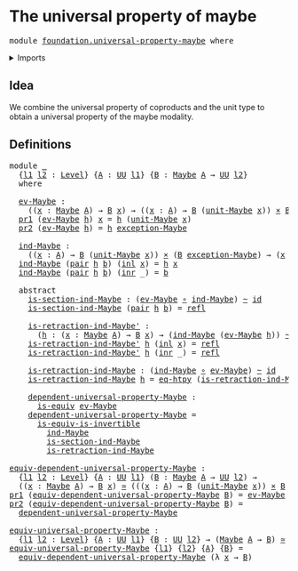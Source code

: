 # The universal property of maybe

<pre class="Agda"><a id="44" class="Keyword">module</a> <a id="51" href="foundation.universal-property-maybe.html" class="Module">foundation.universal-property-maybe</a> <a id="87" class="Keyword">where</a>
</pre>
<details><summary>Imports</summary>

<pre class="Agda"><a id="143" class="Keyword">open</a> <a id="148" class="Keyword">import</a> <a id="155" href="foundation.dependent-pair-types.html" class="Module">foundation.dependent-pair-types</a>
<a id="187" class="Keyword">open</a> <a id="192" class="Keyword">import</a> <a id="199" href="foundation.maybe.html" class="Module">foundation.maybe</a>
<a id="216" class="Keyword">open</a> <a id="221" class="Keyword">import</a> <a id="228" href="foundation.universe-levels.html" class="Module">foundation.universe-levels</a>

<a id="256" class="Keyword">open</a> <a id="261" class="Keyword">import</a> <a id="268" href="foundation-core.cartesian-product-types.html" class="Module">foundation-core.cartesian-product-types</a>
<a id="308" class="Keyword">open</a> <a id="313" class="Keyword">import</a> <a id="320" href="foundation-core.coproduct-types.html" class="Module">foundation-core.coproduct-types</a>
<a id="352" class="Keyword">open</a> <a id="357" class="Keyword">import</a> <a id="364" href="foundation-core.equivalences.html" class="Module">foundation-core.equivalences</a>
<a id="393" class="Keyword">open</a> <a id="398" class="Keyword">import</a> <a id="405" href="foundation-core.function-extensionality.html" class="Module">foundation-core.function-extensionality</a>
<a id="445" class="Keyword">open</a> <a id="450" class="Keyword">import</a> <a id="457" href="foundation-core.function-types.html" class="Module">foundation-core.function-types</a>
<a id="488" class="Keyword">open</a> <a id="493" class="Keyword">import</a> <a id="500" href="foundation-core.homotopies.html" class="Module">foundation-core.homotopies</a>
<a id="527" class="Keyword">open</a> <a id="532" class="Keyword">import</a> <a id="539" href="foundation-core.identity-types.html" class="Module">foundation-core.identity-types</a>
</pre>
</details>

## Idea

We combine the universal property of coproducts and the unit type to obtain a
universal property of the maybe modality.

## Definitions

<pre class="Agda"><a id="741" class="Keyword">module</a> <a id="748" href="foundation.universal-property-maybe.html#748" class="Module">_</a>
  <a id="752" class="Symbol">{</a><a id="753" href="foundation.universal-property-maybe.html#753" class="Bound">l1</a> <a id="756" href="foundation.universal-property-maybe.html#756" class="Bound">l2</a> <a id="759" class="Symbol">:</a> <a id="761" href="Agda.Primitive.html#742" class="Postulate">Level</a><a id="766" class="Symbol">}</a> <a id="768" class="Symbol">{</a><a id="769" href="foundation.universal-property-maybe.html#769" class="Bound">A</a> <a id="771" class="Symbol">:</a> <a id="773" href="Agda.Primitive.html#388" class="Primitive">UU</a> <a id="776" href="foundation.universal-property-maybe.html#753" class="Bound">l1</a><a id="778" class="Symbol">}</a> <a id="780" class="Symbol">{</a><a id="781" href="foundation.universal-property-maybe.html#781" class="Bound">B</a> <a id="783" class="Symbol">:</a> <a id="785" href="foundation.maybe.html#908" class="Function">Maybe</a> <a id="791" href="foundation.universal-property-maybe.html#769" class="Bound">A</a> <a id="793" class="Symbol">→</a> <a id="795" href="Agda.Primitive.html#388" class="Primitive">UU</a> <a id="798" href="foundation.universal-property-maybe.html#756" class="Bound">l2</a><a id="800" class="Symbol">}</a>
  <a id="804" class="Keyword">where</a>

  <a id="813" href="foundation.universal-property-maybe.html#813" class="Function">ev-Maybe</a> <a id="822" class="Symbol">:</a>
    <a id="828" class="Symbol">((</a><a id="830" href="foundation.universal-property-maybe.html#830" class="Bound">x</a> <a id="832" class="Symbol">:</a> <a id="834" href="foundation.maybe.html#908" class="Function">Maybe</a> <a id="840" href="foundation.universal-property-maybe.html#769" class="Bound">A</a><a id="841" class="Symbol">)</a> <a id="843" class="Symbol">→</a> <a id="845" href="foundation.universal-property-maybe.html#781" class="Bound">B</a> <a id="847" href="foundation.universal-property-maybe.html#830" class="Bound">x</a><a id="848" class="Symbol">)</a> <a id="850" class="Symbol">→</a> <a id="852" class="Symbol">((</a><a id="854" href="foundation.universal-property-maybe.html#854" class="Bound">x</a> <a id="856" class="Symbol">:</a> <a id="858" href="foundation.universal-property-maybe.html#769" class="Bound">A</a><a id="859" class="Symbol">)</a> <a id="861" class="Symbol">→</a> <a id="863" href="foundation.universal-property-maybe.html#781" class="Bound">B</a> <a id="865" class="Symbol">(</a><a id="866" href="foundation.maybe.html#1092" class="Function">unit-Maybe</a> <a id="877" href="foundation.universal-property-maybe.html#854" class="Bound">x</a><a id="878" class="Symbol">))</a> <a id="881" href="foundation-core.cartesian-product-types.html#543" class="Function Operator">×</a> <a id="883" href="foundation.universal-property-maybe.html#781" class="Bound">B</a> <a id="885" href="foundation.maybe.html#1160" class="Function">exception-Maybe</a>
  <a id="903" href="foundation.dependent-pair-types.html#603" class="Field">pr1</a> <a id="907" class="Symbol">(</a><a id="908" href="foundation.universal-property-maybe.html#813" class="Function">ev-Maybe</a> <a id="917" href="foundation.universal-property-maybe.html#917" class="Bound">h</a><a id="918" class="Symbol">)</a> <a id="920" href="foundation.universal-property-maybe.html#920" class="Bound">x</a> <a id="922" class="Symbol">=</a> <a id="924" href="foundation.universal-property-maybe.html#917" class="Bound">h</a> <a id="926" class="Symbol">(</a><a id="927" href="foundation.maybe.html#1092" class="Function">unit-Maybe</a> <a id="938" href="foundation.universal-property-maybe.html#920" class="Bound">x</a><a id="939" class="Symbol">)</a>
  <a id="943" href="foundation.dependent-pair-types.html#615" class="Field">pr2</a> <a id="947" class="Symbol">(</a><a id="948" href="foundation.universal-property-maybe.html#813" class="Function">ev-Maybe</a> <a id="957" href="foundation.universal-property-maybe.html#957" class="Bound">h</a><a id="958" class="Symbol">)</a> <a id="960" class="Symbol">=</a> <a id="962" href="foundation.universal-property-maybe.html#957" class="Bound">h</a> <a id="964" href="foundation.maybe.html#1160" class="Function">exception-Maybe</a>

  <a id="983" href="foundation.universal-property-maybe.html#983" class="Function">ind-Maybe</a> <a id="993" class="Symbol">:</a>
    <a id="999" class="Symbol">((</a><a id="1001" href="foundation.universal-property-maybe.html#1001" class="Bound">x</a> <a id="1003" class="Symbol">:</a> <a id="1005" href="foundation.universal-property-maybe.html#769" class="Bound">A</a><a id="1006" class="Symbol">)</a> <a id="1008" class="Symbol">→</a> <a id="1010" href="foundation.universal-property-maybe.html#781" class="Bound">B</a> <a id="1012" class="Symbol">(</a><a id="1013" href="foundation.maybe.html#1092" class="Function">unit-Maybe</a> <a id="1024" href="foundation.universal-property-maybe.html#1001" class="Bound">x</a><a id="1025" class="Symbol">))</a> <a id="1028" href="foundation-core.cartesian-product-types.html#543" class="Function Operator">×</a> <a id="1030" class="Symbol">(</a><a id="1031" href="foundation.universal-property-maybe.html#781" class="Bound">B</a> <a id="1033" href="foundation.maybe.html#1160" class="Function">exception-Maybe</a><a id="1048" class="Symbol">)</a> <a id="1050" class="Symbol">→</a> <a id="1052" class="Symbol">(</a><a id="1053" href="foundation.universal-property-maybe.html#1053" class="Bound">x</a> <a id="1055" class="Symbol">:</a> <a id="1057" href="foundation.maybe.html#908" class="Function">Maybe</a> <a id="1063" href="foundation.universal-property-maybe.html#769" class="Bound">A</a><a id="1064" class="Symbol">)</a> <a id="1066" class="Symbol">→</a> <a id="1068" href="foundation.universal-property-maybe.html#781" class="Bound">B</a> <a id="1070" href="foundation.universal-property-maybe.html#1053" class="Bound">x</a>
  <a id="1074" href="foundation.universal-property-maybe.html#983" class="Function">ind-Maybe</a> <a id="1084" class="Symbol">(</a><a id="1085" href="foundation.dependent-pair-types.html#586" class="InductiveConstructor">pair</a> <a id="1090" href="foundation.universal-property-maybe.html#1090" class="Bound">h</a> <a id="1092" href="foundation.universal-property-maybe.html#1092" class="Bound">b</a><a id="1093" class="Symbol">)</a> <a id="1095" class="Symbol">(</a><a id="1096" href="foundation-core.coproduct-types.html#417" class="InductiveConstructor">inl</a> <a id="1100" href="foundation.universal-property-maybe.html#1100" class="Bound">x</a><a id="1101" class="Symbol">)</a> <a id="1103" class="Symbol">=</a> <a id="1105" href="foundation.universal-property-maybe.html#1090" class="Bound">h</a> <a id="1107" href="foundation.universal-property-maybe.html#1100" class="Bound">x</a>
  <a id="1111" href="foundation.universal-property-maybe.html#983" class="Function">ind-Maybe</a> <a id="1121" class="Symbol">(</a><a id="1122" href="foundation.dependent-pair-types.html#586" class="InductiveConstructor">pair</a> <a id="1127" href="foundation.universal-property-maybe.html#1127" class="Bound">h</a> <a id="1129" href="foundation.universal-property-maybe.html#1129" class="Bound">b</a><a id="1130" class="Symbol">)</a> <a id="1132" class="Symbol">(</a><a id="1133" href="foundation-core.coproduct-types.html#435" class="InductiveConstructor">inr</a> <a id="1137" class="Symbol">_)</a> <a id="1140" class="Symbol">=</a> <a id="1142" href="foundation.universal-property-maybe.html#1129" class="Bound">b</a>

  <a id="1147" class="Keyword">abstract</a>
    <a id="1160" href="foundation.universal-property-maybe.html#1160" class="Function">is-section-ind-Maybe</a> <a id="1181" class="Symbol">:</a> <a id="1183" class="Symbol">(</a><a id="1184" href="foundation.universal-property-maybe.html#813" class="Function">ev-Maybe</a> <a id="1193" href="foundation-core.function-types.html#455" class="Function Operator">∘</a> <a id="1195" href="foundation.universal-property-maybe.html#983" class="Function">ind-Maybe</a><a id="1204" class="Symbol">)</a> <a id="1206" href="foundation-core.homotopies.html#2717" class="Function Operator">~</a> <a id="1208" href="foundation-core.function-types.html#307" class="Function">id</a>
    <a id="1215" href="foundation.universal-property-maybe.html#1160" class="Function">is-section-ind-Maybe</a> <a id="1236" class="Symbol">(</a><a id="1237" href="foundation.dependent-pair-types.html#586" class="InductiveConstructor">pair</a> <a id="1242" href="foundation.universal-property-maybe.html#1242" class="Bound">h</a> <a id="1244" href="foundation.universal-property-maybe.html#1244" class="Bound">b</a><a id="1245" class="Symbol">)</a> <a id="1247" class="Symbol">=</a> <a id="1249" href="foundation-core.identity-types.html#1922" class="InductiveConstructor">refl</a>

    <a id="1259" href="foundation.universal-property-maybe.html#1259" class="Function">is-retraction-ind-Maybe&#39;</a> <a id="1284" class="Symbol">:</a>
      <a id="1292" class="Symbol">(</a><a id="1293" href="foundation.universal-property-maybe.html#1293" class="Bound">h</a> <a id="1295" class="Symbol">:</a> <a id="1297" class="Symbol">(</a><a id="1298" href="foundation.universal-property-maybe.html#1298" class="Bound">x</a> <a id="1300" class="Symbol">:</a> <a id="1302" href="foundation.maybe.html#908" class="Function">Maybe</a> <a id="1308" href="foundation.universal-property-maybe.html#769" class="Bound">A</a><a id="1309" class="Symbol">)</a> <a id="1311" class="Symbol">→</a> <a id="1313" href="foundation.universal-property-maybe.html#781" class="Bound">B</a> <a id="1315" href="foundation.universal-property-maybe.html#1298" class="Bound">x</a><a id="1316" class="Symbol">)</a> <a id="1318" class="Symbol">→</a> <a id="1320" class="Symbol">(</a><a id="1321" href="foundation.universal-property-maybe.html#983" class="Function">ind-Maybe</a> <a id="1331" class="Symbol">(</a><a id="1332" href="foundation.universal-property-maybe.html#813" class="Function">ev-Maybe</a> <a id="1341" href="foundation.universal-property-maybe.html#1293" class="Bound">h</a><a id="1342" class="Symbol">))</a> <a id="1345" href="foundation-core.homotopies.html#2717" class="Function Operator">~</a> <a id="1347" href="foundation.universal-property-maybe.html#1293" class="Bound">h</a>
    <a id="1353" href="foundation.universal-property-maybe.html#1259" class="Function">is-retraction-ind-Maybe&#39;</a> <a id="1378" href="foundation.universal-property-maybe.html#1378" class="Bound">h</a> <a id="1380" class="Symbol">(</a><a id="1381" href="foundation-core.coproduct-types.html#417" class="InductiveConstructor">inl</a> <a id="1385" href="foundation.universal-property-maybe.html#1385" class="Bound">x</a><a id="1386" class="Symbol">)</a> <a id="1388" class="Symbol">=</a> <a id="1390" href="foundation-core.identity-types.html#1922" class="InductiveConstructor">refl</a>
    <a id="1399" href="foundation.universal-property-maybe.html#1259" class="Function">is-retraction-ind-Maybe&#39;</a> <a id="1424" href="foundation.universal-property-maybe.html#1424" class="Bound">h</a> <a id="1426" class="Symbol">(</a><a id="1427" href="foundation-core.coproduct-types.html#435" class="InductiveConstructor">inr</a> <a id="1431" class="Symbol">_)</a> <a id="1434" class="Symbol">=</a> <a id="1436" href="foundation-core.identity-types.html#1922" class="InductiveConstructor">refl</a>

    <a id="1446" href="foundation.universal-property-maybe.html#1446" class="Function">is-retraction-ind-Maybe</a> <a id="1470" class="Symbol">:</a> <a id="1472" class="Symbol">(</a><a id="1473" href="foundation.universal-property-maybe.html#983" class="Function">ind-Maybe</a> <a id="1483" href="foundation-core.function-types.html#455" class="Function Operator">∘</a> <a id="1485" href="foundation.universal-property-maybe.html#813" class="Function">ev-Maybe</a><a id="1493" class="Symbol">)</a> <a id="1495" href="foundation-core.homotopies.html#2717" class="Function Operator">~</a> <a id="1497" href="foundation-core.function-types.html#307" class="Function">id</a>
    <a id="1504" href="foundation.universal-property-maybe.html#1446" class="Function">is-retraction-ind-Maybe</a> <a id="1528" href="foundation.universal-property-maybe.html#1528" class="Bound">h</a> <a id="1530" class="Symbol">=</a> <a id="1532" href="foundation-core.function-extensionality.html#3024" class="Function">eq-htpy</a> <a id="1540" class="Symbol">(</a><a id="1541" href="foundation.universal-property-maybe.html#1259" class="Function">is-retraction-ind-Maybe&#39;</a> <a id="1566" href="foundation.universal-property-maybe.html#1528" class="Bound">h</a><a id="1567" class="Symbol">)</a>

    <a id="1574" href="foundation.universal-property-maybe.html#1574" class="Function">dependent-universal-property-Maybe</a> <a id="1609" class="Symbol">:</a>
      <a id="1617" href="foundation-core.equivalences.html#1647" class="Function">is-equiv</a> <a id="1626" href="foundation.universal-property-maybe.html#813" class="Function">ev-Maybe</a>
    <a id="1639" href="foundation.universal-property-maybe.html#1574" class="Function">dependent-universal-property-Maybe</a> <a id="1674" class="Symbol">=</a>
      <a id="1682" href="foundation-core.equivalences.html#5122" class="Function">is-equiv-is-invertible</a>
        <a id="1713" href="foundation.universal-property-maybe.html#983" class="Function">ind-Maybe</a>
        <a id="1731" href="foundation.universal-property-maybe.html#1160" class="Function">is-section-ind-Maybe</a>
        <a id="1760" href="foundation.universal-property-maybe.html#1446" class="Function">is-retraction-ind-Maybe</a>

<a id="equiv-dependent-universal-property-Maybe"></a><a id="1785" href="foundation.universal-property-maybe.html#1785" class="Function">equiv-dependent-universal-property-Maybe</a> <a id="1826" class="Symbol">:</a>
  <a id="1830" class="Symbol">{</a><a id="1831" href="foundation.universal-property-maybe.html#1831" class="Bound">l1</a> <a id="1834" href="foundation.universal-property-maybe.html#1834" class="Bound">l2</a> <a id="1837" class="Symbol">:</a> <a id="1839" href="Agda.Primitive.html#742" class="Postulate">Level</a><a id="1844" class="Symbol">}</a> <a id="1846" class="Symbol">{</a><a id="1847" href="foundation.universal-property-maybe.html#1847" class="Bound">A</a> <a id="1849" class="Symbol">:</a> <a id="1851" href="Agda.Primitive.html#388" class="Primitive">UU</a> <a id="1854" href="foundation.universal-property-maybe.html#1831" class="Bound">l1</a><a id="1856" class="Symbol">}</a> <a id="1858" class="Symbol">(</a><a id="1859" href="foundation.universal-property-maybe.html#1859" class="Bound">B</a> <a id="1861" class="Symbol">:</a> <a id="1863" href="foundation.maybe.html#908" class="Function">Maybe</a> <a id="1869" href="foundation.universal-property-maybe.html#1847" class="Bound">A</a> <a id="1871" class="Symbol">→</a> <a id="1873" href="Agda.Primitive.html#388" class="Primitive">UU</a> <a id="1876" href="foundation.universal-property-maybe.html#1834" class="Bound">l2</a><a id="1878" class="Symbol">)</a> <a id="1880" class="Symbol">→</a>
  <a id="1884" class="Symbol">((</a><a id="1886" href="foundation.universal-property-maybe.html#1886" class="Bound">x</a> <a id="1888" class="Symbol">:</a> <a id="1890" href="foundation.maybe.html#908" class="Function">Maybe</a> <a id="1896" href="foundation.universal-property-maybe.html#1847" class="Bound">A</a><a id="1897" class="Symbol">)</a> <a id="1899" class="Symbol">→</a> <a id="1901" href="foundation.universal-property-maybe.html#1859" class="Bound">B</a> <a id="1903" href="foundation.universal-property-maybe.html#1886" class="Bound">x</a><a id="1904" class="Symbol">)</a> <a id="1906" href="foundation-core.equivalences.html#2669" class="Function Operator">≃</a> <a id="1908" class="Symbol">(((</a><a id="1911" href="foundation.universal-property-maybe.html#1911" class="Bound">x</a> <a id="1913" class="Symbol">:</a> <a id="1915" href="foundation.universal-property-maybe.html#1847" class="Bound">A</a><a id="1916" class="Symbol">)</a> <a id="1918" class="Symbol">→</a> <a id="1920" href="foundation.universal-property-maybe.html#1859" class="Bound">B</a> <a id="1922" class="Symbol">(</a><a id="1923" href="foundation.maybe.html#1092" class="Function">unit-Maybe</a> <a id="1934" href="foundation.universal-property-maybe.html#1911" class="Bound">x</a><a id="1935" class="Symbol">))</a> <a id="1938" href="foundation-core.cartesian-product-types.html#543" class="Function Operator">×</a> <a id="1940" href="foundation.universal-property-maybe.html#1859" class="Bound">B</a> <a id="1942" href="foundation.maybe.html#1160" class="Function">exception-Maybe</a><a id="1957" class="Symbol">)</a>
<a id="1959" href="foundation.dependent-pair-types.html#603" class="Field">pr1</a> <a id="1963" class="Symbol">(</a><a id="1964" href="foundation.universal-property-maybe.html#1785" class="Function">equiv-dependent-universal-property-Maybe</a> <a id="2005" href="foundation.universal-property-maybe.html#2005" class="Bound">B</a><a id="2006" class="Symbol">)</a> <a id="2008" class="Symbol">=</a> <a id="2010" href="foundation.universal-property-maybe.html#813" class="Function">ev-Maybe</a>
<a id="2019" href="foundation.dependent-pair-types.html#615" class="Field">pr2</a> <a id="2023" class="Symbol">(</a><a id="2024" href="foundation.universal-property-maybe.html#1785" class="Function">equiv-dependent-universal-property-Maybe</a> <a id="2065" href="foundation.universal-property-maybe.html#2065" class="Bound">B</a><a id="2066" class="Symbol">)</a> <a id="2068" class="Symbol">=</a>
  <a id="2072" href="foundation.universal-property-maybe.html#1574" class="Function">dependent-universal-property-Maybe</a>

<a id="equiv-universal-property-Maybe"></a><a id="2108" href="foundation.universal-property-maybe.html#2108" class="Function">equiv-universal-property-Maybe</a> <a id="2139" class="Symbol">:</a>
  <a id="2143" class="Symbol">{</a><a id="2144" href="foundation.universal-property-maybe.html#2144" class="Bound">l1</a> <a id="2147" href="foundation.universal-property-maybe.html#2147" class="Bound">l2</a> <a id="2150" class="Symbol">:</a> <a id="2152" href="Agda.Primitive.html#742" class="Postulate">Level</a><a id="2157" class="Symbol">}</a> <a id="2159" class="Symbol">{</a><a id="2160" href="foundation.universal-property-maybe.html#2160" class="Bound">A</a> <a id="2162" class="Symbol">:</a> <a id="2164" href="Agda.Primitive.html#388" class="Primitive">UU</a> <a id="2167" href="foundation.universal-property-maybe.html#2144" class="Bound">l1</a><a id="2169" class="Symbol">}</a> <a id="2171" class="Symbol">{</a><a id="2172" href="foundation.universal-property-maybe.html#2172" class="Bound">B</a> <a id="2174" class="Symbol">:</a> <a id="2176" href="Agda.Primitive.html#388" class="Primitive">UU</a> <a id="2179" href="foundation.universal-property-maybe.html#2147" class="Bound">l2</a><a id="2181" class="Symbol">}</a> <a id="2183" class="Symbol">→</a> <a id="2185" class="Symbol">(</a><a id="2186" href="foundation.maybe.html#908" class="Function">Maybe</a> <a id="2192" href="foundation.universal-property-maybe.html#2160" class="Bound">A</a> <a id="2194" class="Symbol">→</a> <a id="2196" href="foundation.universal-property-maybe.html#2172" class="Bound">B</a><a id="2197" class="Symbol">)</a> <a id="2199" href="foundation-core.equivalences.html#2669" class="Function Operator">≃</a> <a id="2201" class="Symbol">((</a><a id="2203" href="foundation.universal-property-maybe.html#2160" class="Bound">A</a> <a id="2205" class="Symbol">→</a> <a id="2207" href="foundation.universal-property-maybe.html#2172" class="Bound">B</a><a id="2208" class="Symbol">)</a> <a id="2210" href="foundation-core.cartesian-product-types.html#543" class="Function Operator">×</a> <a id="2212" href="foundation.universal-property-maybe.html#2172" class="Bound">B</a><a id="2213" class="Symbol">)</a>
<a id="2215" href="foundation.universal-property-maybe.html#2108" class="Function">equiv-universal-property-Maybe</a> <a id="2246" class="Symbol">{</a><a id="2247" href="foundation.universal-property-maybe.html#2247" class="Bound">l1</a><a id="2249" class="Symbol">}</a> <a id="2251" class="Symbol">{</a><a id="2252" href="foundation.universal-property-maybe.html#2252" class="Bound">l2</a><a id="2254" class="Symbol">}</a> <a id="2256" class="Symbol">{</a><a id="2257" href="foundation.universal-property-maybe.html#2257" class="Bound">A</a><a id="2258" class="Symbol">}</a> <a id="2260" class="Symbol">{</a><a id="2261" href="foundation.universal-property-maybe.html#2261" class="Bound">B</a><a id="2262" class="Symbol">}</a> <a id="2264" class="Symbol">=</a>
  <a id="2268" href="foundation.universal-property-maybe.html#1785" class="Function">equiv-dependent-universal-property-Maybe</a> <a id="2309" class="Symbol">(λ</a> <a id="2312" href="foundation.universal-property-maybe.html#2312" class="Bound">x</a> <a id="2314" class="Symbol">→</a> <a id="2316" href="foundation.universal-property-maybe.html#2261" class="Bound">B</a><a id="2317" class="Symbol">)</a>
</pre>